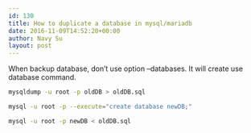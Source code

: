 ```yaml
---
id: 130
title: How to duplicate a database in mysql/mariadb
date: 2016-11-09T14:52:20+00:00
author: Navy Su
layout: post
---
```

When backup database, don&#8217;t use option &#8211;databases. It will create use database command.

```bash
mysqldump -u root -p oldDB > oldDB.sql

mysql -u root -p --execute="create database newDB;"

mysql -u root -p newDB < oldDB.sql
```